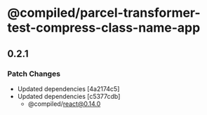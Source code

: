 # @compiled/parcel-transformer-test-compress-class-name-app

## 0.2.1

### Patch Changes

- Updated dependencies [4a2174c5]
- Updated dependencies [c5377cdb]
  - @compiled/react@0.14.0
